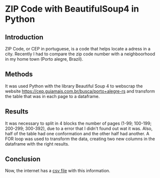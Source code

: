 # ZIP Code with BeautifulSoup4 in Python

## Introduction

ZIP Code, or CEP in portuguese, is a code that helps locate a adress in a city. Recently I had to compare the zip code number with a neighboorhood in my home town (Porto alegre, Brazil).

## Methods

It was used Python with the library Beautiful Soup 4 to webscrap the website https://cep.guiamais.com.br/busca/porto+alegre-rs and transform the table that was in each page to a dataframe.

## Results

It was necessary to split in 4 blocks the number of pages (1-99; 100-199; 200-299; 300-392), due to a error that I didn't found out wat it was. Also, half of the table had one conformation and the other half had another. A FOR loop was used to transform the data, creating two new columns in the dataframe with the right results.

## Conclusion

Now, the internet has a [csv file](https://github.com/decao88/zip_code_porto_alegre_brazil/blob/main/cep_poa.csv) with this information.

